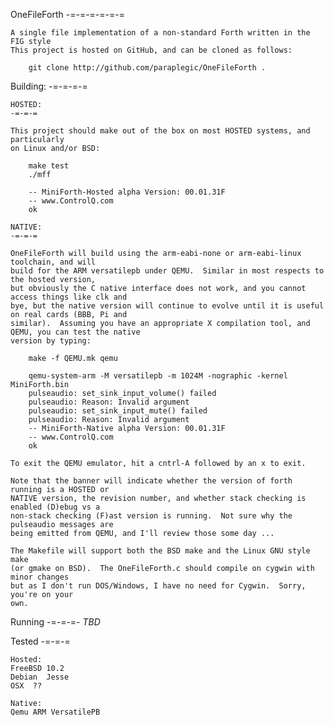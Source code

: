 OneFileForth
-=-=-=-=-=-=

	A single file implementation of a non-standard Forth written in the FIG style
	This project is hosted on GitHub, and can be cloned as follows:

		git clone http://github.com/paraplegic/OneFileForth .

Building:
-=-=-=-=

	HOSTED:
	-=-=-=

	This project should make out of the box on most HOSTED systems, and particularly
	on Linux and/or BSD:

		make test
		./mff

		-- MiniForth-Hosted alpha Version: 00.01.31F
		-- www.ControlQ.com
		ok 

	NATIVE:
	-=-=-=

	OneFileForth will build using the arm-eabi-none or arm-eabi-linux toolchain, and will 
	build for the ARM versatilepb under QEMU.  Similar in most respects to the hosted version,
	but obviously the C native interface does not work, and you cannot access things like clk and 
	bye, but the native version will continue to evolve until it is useful on real cards (BBB, Pi and 
	similar).  Assuming you have an appropriate X compilation tool, and QEMU, you can test the native
	version by typing:

		make -f QEMU.mk qemu

		qemu-system-arm -M versatilepb -m 1024M -nographic -kernel MiniForth.bin 
		pulseaudio: set_sink_input_volume() failed
		pulseaudio: Reason: Invalid argument
		pulseaudio: set_sink_input_mute() failed
		pulseaudio: Reason: Invalid argument
		-- MiniForth-Native alpha Version: 00.01.31F
		-- www.ControlQ.com
		ok

	To exit the QEMU emulator, hit a cntrl-A followed by an x to exit.

	Note that the banner will indicate whether the version of forth running is a HOSTED or
	NATIVE version, the revision number, and whether stack checking is enabled (D)ebug vs a
	non-stack checking (F)ast version is running.  Not sure why the pulseaudio messages are 
	being emitted from QEMU, and I'll review those some day ...

	The Makefile will support both the BSD make and the Linux GNU style make
	(or gmake on BSD).  The OneFileForth.c should compile on cygwin with minor changes
	but as I don't run DOS/Windows, I have no need for Cygwin.  Sorry, you're on your
	own.

Running
-=-=-=-
		*TBD*

Tested
-=-=-=

	Hosted:
	FreeBSD 10.2
	Debian  Jesse
	OSX  ??

	Native:
	Qemu ARM VersatilePB
